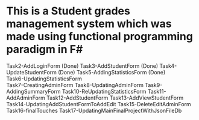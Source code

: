 # This is a Student grades management system which was made using functional programming paradigm in F#

Task2-AddLoginForm              (Done) 
Task3-AddStudentForm            (Done) 
Task4-UpdateStudentForm          (Done) 
Task5-AddingStatisticsForm        (Done)  
Task6-UpdatingStatisticsForm        
Task7-CreatingAdminForm
Task8-UpdatingAdminForm
Task9-AddingSummaryForm
Task10-ReUpdatingStatisticsForm
Task11-AddAdminForm
Task12-AddStudentForm
Task13-AddViewStudentForm
Task14-UpdatingAddStudentFormToAddEdit
Task15-DeleteEditAdminForm
Task16-finalTouches
Task17-UpdatingMainFinalProjectWithJsonFileDb

